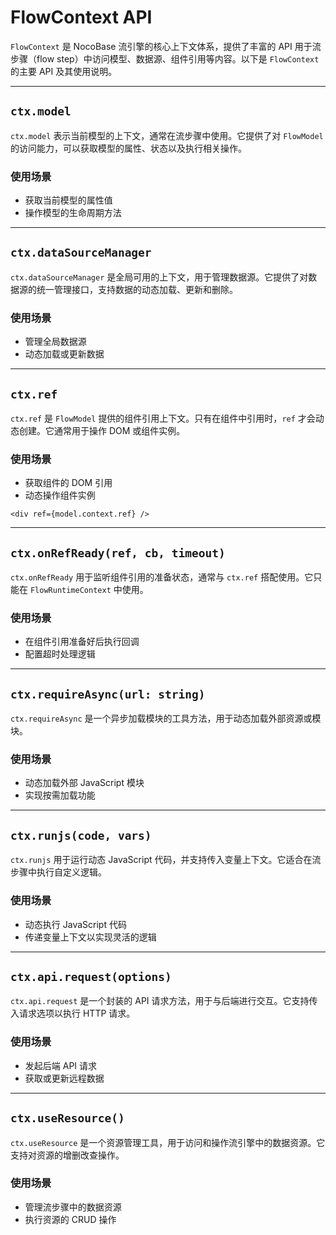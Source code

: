 # FlowContext API

`FlowContext` 是 NocoBase 流引擎的核心上下文体系，提供了丰富的 API 用于流步骤（flow step）中访问模型、数据源、组件引用等内容。以下是 `FlowContext` 的主要 API 及其使用说明。

---

## `ctx.model`

`ctx.model` 表示当前模型的上下文，通常在流步骤中使用。它提供了对 `FlowModel` 的访问能力，可以获取模型的属性、状态以及执行相关操作。

### 使用场景
- 获取当前模型的属性值
- 操作模型的生命周期方法

<code src="./demos/model.tsx"></code>

---

## `ctx.dataSourceManager`

`ctx.dataSourceManager` 是全局可用的上下文，用于管理数据源。它提供了对数据源的统一管理接口，支持数据的动态加载、更新和删除。

### 使用场景
- 管理全局数据源
- 动态加载或更新数据

<code src="./demos/dataSourceManager.tsx"></code>

---

## `ctx.ref`

`ctx.ref` 是 `FlowModel` 提供的组件引用上下文。只有在组件中引用时，`ref` 才会动态创建。它通常用于操作 DOM 或组件实例。

### 使用场景
- 获取组件的 DOM 引用
- 动态操作组件实例

```tsx | pure
<div ref={model.context.ref} />
```

<code src="./demos/ref.tsx"></code>

---

## `ctx.onRefReady(ref, cb, timeout)`

`ctx.onRefReady` 用于监听组件引用的准备状态，通常与 `ctx.ref` 搭配使用。它只能在 `FlowRuntimeContext` 中使用。

### 使用场景
- 在组件引用准备好后执行回调
- 配置超时处理逻辑

<code src="./demos/onRefReady.tsx"></code>

---

## `ctx.requireAsync(url: string)`

`ctx.requireAsync` 是一个异步加载模块的工具方法，用于动态加载外部资源或模块。

### 使用场景
- 动态加载外部 JavaScript 模块
- 实现按需加载功能

<code src="./demos/requireAsync.tsx"></code>

---

## `ctx.runjs(code, vars)`

`ctx.runjs` 用于运行动态 JavaScript 代码，并支持传入变量上下文。它适合在流步骤中执行自定义逻辑。

### 使用场景
- 动态执行 JavaScript 代码
- 传递变量上下文以实现灵活的逻辑

<code src="./demos/requireAsync-2.tsx"></code>

---

## `ctx.api.request(options)`

`ctx.api.request` 是一个封装的 API 请求方法，用于与后端进行交互。它支持传入请求选项以执行 HTTP 请求。

### 使用场景
- 发起后端 API 请求
- 获取或更新远程数据

<code src="./demos/api.tsx"></code>

---

## `ctx.useResource()`

`ctx.useResource` 是一个资源管理工具，用于访问和操作流引擎中的数据资源。它支持对资源的增删改查操作。

### 使用场景
- 管理流步骤中的数据资源
- 执行资源的 CRUD 操作

<code src="./demos/useResource.tsx"></code>


